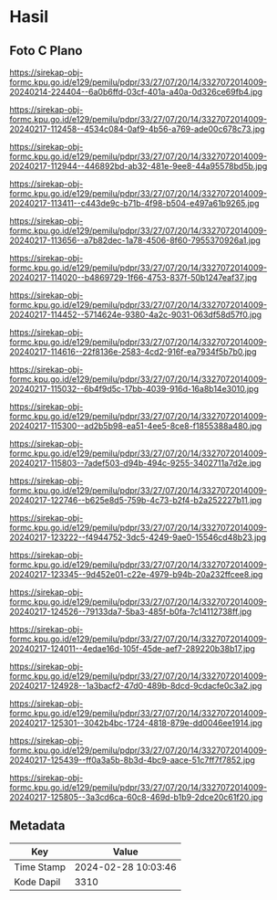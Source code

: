 # Hasil

## Foto C Plano

https://sirekap-obj-formc.kpu.go.id/e129/pemilu/pdpr/33/27/07/20/14/3327072014009-20240214-224404--6a0b6ffd-03cf-401a-a40a-0d326ce69fb4.jpg

https://sirekap-obj-formc.kpu.go.id/e129/pemilu/pdpr/33/27/07/20/14/3327072014009-20240217-112458--4534c084-0af9-4b56-a769-ade00c678c73.jpg

https://sirekap-obj-formc.kpu.go.id/e129/pemilu/pdpr/33/27/07/20/14/3327072014009-20240217-112944--446892bd-ab32-481e-9ee8-44a95578bd5b.jpg

https://sirekap-obj-formc.kpu.go.id/e129/pemilu/pdpr/33/27/07/20/14/3327072014009-20240217-113411--c443de9c-b71b-4f98-b504-e497a61b9265.jpg

https://sirekap-obj-formc.kpu.go.id/e129/pemilu/pdpr/33/27/07/20/14/3327072014009-20240217-113656--a7b82dec-1a78-4506-8f60-7955370926a1.jpg

https://sirekap-obj-formc.kpu.go.id/e129/pemilu/pdpr/33/27/07/20/14/3327072014009-20240217-114020--b4869729-1f66-4753-837f-50b1247eaf37.jpg

https://sirekap-obj-formc.kpu.go.id/e129/pemilu/pdpr/33/27/07/20/14/3327072014009-20240217-114452--5714624e-9380-4a2c-9031-063df58d57f0.jpg

https://sirekap-obj-formc.kpu.go.id/e129/pemilu/pdpr/33/27/07/20/14/3327072014009-20240217-114616--22f8136e-2583-4cd2-916f-ea7934f5b7b0.jpg

https://sirekap-obj-formc.kpu.go.id/e129/pemilu/pdpr/33/27/07/20/14/3327072014009-20240217-115032--6b4f9d5c-17bb-4039-916d-16a8b14e3010.jpg

https://sirekap-obj-formc.kpu.go.id/e129/pemilu/pdpr/33/27/07/20/14/3327072014009-20240217-115300--ad2b5b98-ea51-4ee5-8ce8-f1855388a480.jpg

https://sirekap-obj-formc.kpu.go.id/e129/pemilu/pdpr/33/27/07/20/14/3327072014009-20240217-115803--7adef503-d94b-494c-9255-3402711a7d2e.jpg

https://sirekap-obj-formc.kpu.go.id/e129/pemilu/pdpr/33/27/07/20/14/3327072014009-20240217-122746--b625e8d5-759b-4c73-b2f4-b2a252227b11.jpg

https://sirekap-obj-formc.kpu.go.id/e129/pemilu/pdpr/33/27/07/20/14/3327072014009-20240217-123222--f4944752-3dc5-4249-9ae0-15546cd48b23.jpg

https://sirekap-obj-formc.kpu.go.id/e129/pemilu/pdpr/33/27/07/20/14/3327072014009-20240217-123345--9d452e01-c22e-4979-b94b-20a232ffcee8.jpg

https://sirekap-obj-formc.kpu.go.id/e129/pemilu/pdpr/33/27/07/20/14/3327072014009-20240217-124526--79133da7-5ba3-485f-b0fa-7c14112738ff.jpg

https://sirekap-obj-formc.kpu.go.id/e129/pemilu/pdpr/33/27/07/20/14/3327072014009-20240217-124011--4edae16d-105f-45de-aef7-289220b38b17.jpg

https://sirekap-obj-formc.kpu.go.id/e129/pemilu/pdpr/33/27/07/20/14/3327072014009-20240217-124928--1a3bacf2-47d0-489b-8dcd-9cdacfe0c3a2.jpg

https://sirekap-obj-formc.kpu.go.id/e129/pemilu/pdpr/33/27/07/20/14/3327072014009-20240217-125301--3042b4bc-1724-4818-879e-dd0046ee1914.jpg

https://sirekap-obj-formc.kpu.go.id/e129/pemilu/pdpr/33/27/07/20/14/3327072014009-20240217-125439--ff0a3a5b-8b3d-4bc9-aace-51c7ff7f7852.jpg

https://sirekap-obj-formc.kpu.go.id/e129/pemilu/pdpr/33/27/07/20/14/3327072014009-20240217-125805--3a3cd6ca-60c8-469d-b1b9-2dce20c61f20.jpg


## Metadata

| Key        | Value               |
| ---------- | ------------------- |
| Time Stamp | 2024-02-28 10:03:46 |
| Kode Dapil | 3310                |



